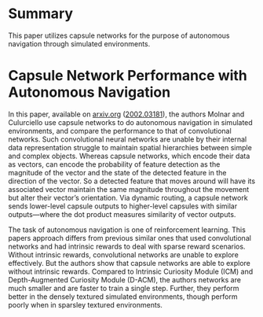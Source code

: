 # Summary #

This paper utilizes capsule networks for the purpose of autonomous navigation through simulated environments.

# Capsule Network Performance with Autonomous Navigation #

In this paper, available on [arxiv.org][2] ([2002.03181][1]), the authors Molnar
and Culurciello use capsule networks to do autonomous navigation in simulated
environments, and compare the performance to that of convolutional networks.
Such convolutional neural networks are unable by their internal data
representation struggle to maintain spatial hierarchies between simple and
complex objects. Whereas capsule networks, which encode their data as vectors,
can encode the probability of feature detection as the magnitude of the vector
and the state of the detected feature in the direction of the vector. So a
detected feature that moves around will have its associated vector maintain the
same magnitude throughout the movement but alter their vector&rsquo;s
orientation. Via dynamic routing, a capsule network sends lower-level capsule
outputs to higher-level capsules with similar outputs&mdash;where the dot
product measures similarity of vector outputs.

The task of autonomous navigation is one of reinforcement learning. This papers
approach differs from previous similar ones that used convolutional networks and
had intrinsic rewards to deal with sparse reward scenarios. Without intrinsic
rewards, convolutional networks are unable to explore effectively. But the 
authors show that capsule networks are able to explore without intrinsic
rewards. Compared to Intrinsic Curiosity Module (ICM) and Depth-Augmented
Curiosity Module (D-ACM), the authors networks are much smaller and are faster
to train a single step. Further, they perform better in the densely textured
simulated environments, though perform poorly when in sparsley textured
environments.

[1]: https://arxiv.org/abs/2002.03181
[2]: https://arxiv.org/
